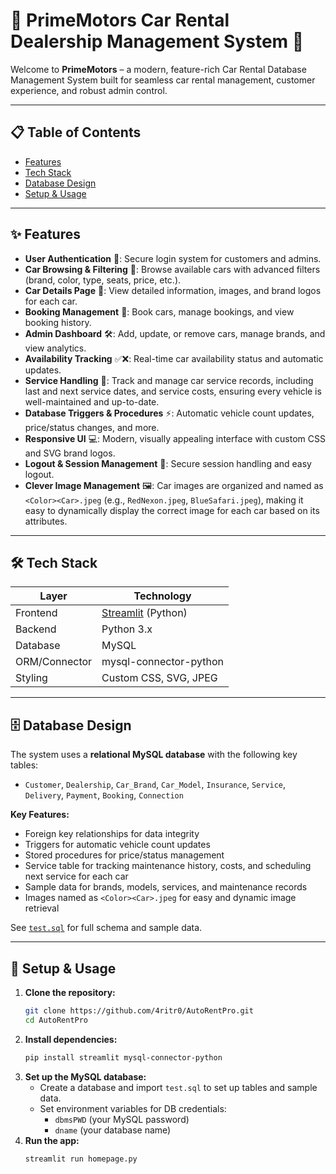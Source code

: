 # 🚗 PrimeMotors Car Rental Dealership Management System 🚗

Welcome to **PrimeMotors** – a modern, feature-rich Car Rental Database Management System built for seamless car rental management, customer experience, and robust admin control.

---

## 📋 Table of Contents

- [Features](#features)
- [Tech Stack](#tech-stack)
- [Database Design](#database-design)
- [Setup & Usage](#setup--usage)

---

## ✨ Features

- **User Authentication** 🔐: Secure login system for customers and admins.
- **Car Browsing & Filtering** 🚙: Browse available cars with advanced filters (brand, color, type, seats, price, etc.).
- **Car Details Page** 📄: View detailed information, images, and brand logos for each car.
- **Booking Management** 📝: Book cars, manage bookings, and view booking history.
- **Admin Dashboard** 🛠️: Add, update, or remove cars, manage brands, and view analytics.
- **Availability Tracking** ✅❌: Real-time car availability status and automatic updates.
- **Service Handling** 🧰: Track and manage car service records, including last and next service dates, and service costs, ensuring every vehicle is well-maintained and up-to-date.
- **Database Triggers & Procedures** ⚡: Automatic vehicle count updates, price/status changes, and more.
- **Responsive UI** 💻: Modern, visually appealing interface with custom CSS and SVG brand logos.
- **Logout & Session Management** 🔄: Secure session handling and easy logout.
- **Clever Image Management** 🖼️: Car images are organized and named as `<Color><Car>.jpeg` (e.g., `RedNexon.jpeg`, `BlueSafari.jpeg`), making it easy to dynamically display the correct image for each car based on its attributes.

---

## 🛠️ Tech Stack

| Layer         | Technology                                  |
| ------------- | ------------------------------------------- |
| Frontend      | [Streamlit](https://streamlit.io/) (Python) |
| Backend       | Python 3.x                                  |
| Database      | MySQL                                       |
| ORM/Connector | mysql-connector-python                      |
| Styling       | Custom CSS, SVG, JPEG                       |

---

## 🗄️ Database Design

The system uses a **relational MySQL database** with the following key tables:

- `Customer`, `Dealership`, `Car_Brand`, `Car_Model`, `Insurance`, `Service`, `Delivery`, `Payment`, `Booking`, `Connection`

**Key Features:**

- Foreign key relationships for data integrity
- Triggers for automatic vehicle count updates
- Stored procedures for price/status management
- Service table for tracking maintenance history, costs, and scheduling next service for each car
- Sample data for brands, models, services, and maintenance records
- Images named as `<Color><Car>.jpeg` for easy and dynamic image retrieval

See [`test.sql`](test.sql) for full schema and sample data.

---

## 🚀 Setup & Usage

1. **Clone the repository:**
   ```sh
   git clone https://github.com/4ritr0/AutoRentPro.git
   cd AutoRentPro
   ```
2. **Install dependencies:**
   ```sh
   pip install streamlit mysql-connector-python
   ```
3. **Set up the MySQL database:**
   - Create a database and import `test.sql` to set up tables and sample data.
   - Set environment variables for DB credentials:
     - `dbmsPWD` (your MySQL password)
     - `dname` (your database name)
4. **Run the app:**
   ```sh
   streamlit run homepage.py
   ```
